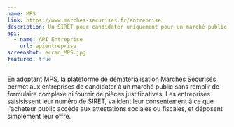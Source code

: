 ```yaml
---
name: MPS
link: https://www.marches-securises.fr/entreprise
description: Un SIRET pour candidater uniquement pour un marché public
api:
  - name: API Entreprise
    url: apientreprise
screenshot: ecran_MPS.jpg
featured: true
---
```


En adoptant MPS, la plateforme de dématérialisation Marchés Sécurisés permet aux entreprises de candidater à un marché public sans remplir de formulaire complexe ni fournir de pièces justificatives. Les entreprises saisisissent leur numéro de SIRET, valident leur consentement à ce que l'acheteur public accède aux attestations sociales ou fiscales, et déposent simplement leur offre.
